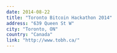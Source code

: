 ```yaml
---
date: 2014-08-22
title: "Toronto Bitcoin Hackathon 2014"
address: "639 Queen St W"
city: "Toronto, ON"
country: "Canada"
link: "http://www.tobh.ca/"
---
```


